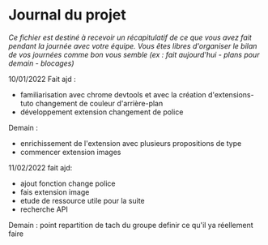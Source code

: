 # Journal du projet

*Ce fichier est destiné à recevoir un récapitulatif de ce que vous avez fait pendant la journée avec votre équipe. Vous êtes libres d'organiser le bilan de vos journées comme bon vous semble (ex : fait aujourd'hui - plans pour demain - blocages)*

10/01/2022
Fait ajd : 
- familiarisation avec chrome devtools et avec la création d'extensions- tuto changement de couleur d'arrière-plan 
- développement extension changement de police 

Demain : 
- enrichissement de l'extension avec plusieurs propositions de type 
- commencer extension images   


11/02/2022
fait ajd:
- ajout fonction change police 
- fais extension image 
- etude de ressource utile pour la suite 
- recherche API

Demain : 
point repartition de tach du groupe 
definir ce qu'il ya réellement faire